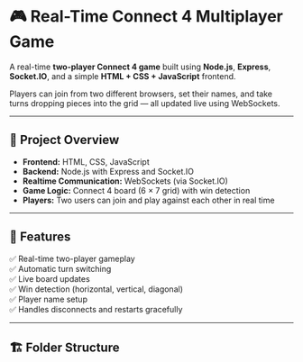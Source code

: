 # 🎮 Real-Time Connect 4 Multiplayer Game

A real-time **two-player Connect 4 game** built using **Node.js**, **Express**, **Socket.IO**, and a simple **HTML + CSS + JavaScript** frontend.

Players can join from two different browsers, set their names, and take turns dropping pieces into the grid — all updated live using WebSockets.

---

## 🧠 Project Overview

- **Frontend:** HTML, CSS, JavaScript  
- **Backend:** Node.js with Express and Socket.IO  
- **Realtime Communication:** WebSockets (via Socket.IO)  
- **Game Logic:** Connect 4 board (6 × 7 grid) with win detection  
- **Players:** Two users can join and play against each other in real time  

---

## 🚀 Features

✅ Real-time two-player gameplay  
✅ Automatic turn switching  
✅ Live board updates  
✅ Win detection (horizontal, vertical, diagonal)  
✅ Player name setup  
✅ Handles disconnects and restarts gracefully  

---

## 🏗️ Folder Structure

